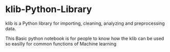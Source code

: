 # klib-Python-Library
klib is a Python library for importing, cleaning, analyzing and preprocessing data.


This Basic python notebook is for people to know how the klib can be used so easilly for common functions of Machine learning
